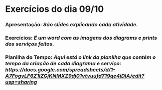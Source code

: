 # **Exercícios do dia 09/10**

### **Apresentação:** _São slides explicando cada atividade._

### **Exercícios:** _É um word com as imagens dos diagrams e prints dos serviços feitos._

### **Planilha do Tempo:** _Aqui está o link da planilha que contém o tempo da criação de cada diagrama e serviço: https://docs.google.com/spreadsheets/d/1-A7FogvLF6Z1lZGjKNMXZ9dj01vtvuufd719qe4iDlA/edit?usp=sharing_
